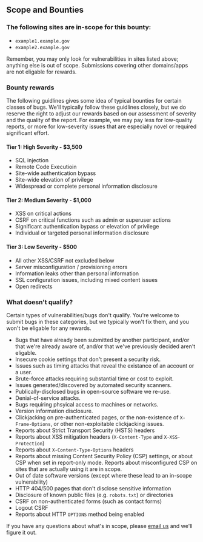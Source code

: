 ## Scope and Bounties

### The following sites are in-scope for this bounty:

- `example1.example.gov`
- `example2.example.gov`

Remember, you may only look for vulnerabilities in sites listed above; anything
else is out of scope. Submissions covering other domains/apps are not 
eligable for rewards.

### Bounty rewards

The following guidlines gives some idea of typical bounties for certain
classes of bugs. We'll typically follow these guidlines closely, but we do
reserve the right to adjust our rewards based on our assessment of severity and
the quality of the report. For example, we may pay less for low-quality reports,
or more for low-severity issues that are especially novel or required
significant effort.

#### Tier 1: High Severity - $3,500

- SQL injection
- Remote Code Executioin
- Site-wide authentication bypass
- Site-wide elevation of privilege
- Widespread or complete personal information disclosure

#### Tier 2: Medium Severity - $1,000

- XSS on critical actions
- CSRF on critical functions such as admin or superuser actions
- Significant authentication bypass or elevation of privilege
- Individual or targeted personal information disclosure

#### Tier 3: Low Severity - $500

- All other XSS/CSRF not excluded below
- Server misconfiguration / provisioning errors
- Information leaks other than personal information
- SSL configuration issues, including mixed content issues
- Open redirects

### What doesn't qualify?

Certain types of vulnerabilities/bugs don't qualify. You're welcome to submit
bugs in these categories, but we typically won't fix them, and you won't
be eligable for any rewards.

- Bugs that have already been submitted by another participant, and/or that we're already aware of, and/or that we've previously decided aren't eligable.
- Insecure cookie settings that don't present a security risk.
- Issues such as timing attacks that reveal the existance of an account or a user.
- Brute-force attacks requiring substantial time or cost to exploit.
- Issues generated/discovered by automated security scanners.
- Publically-disclosed bugs in open-source software we re-use.
- Denial-of-service attacks.
- Bugs requiring phsyical access to machines or networks.
- Version information disclosure.
- Clickjacking on pre-authenticated pages, or the non-existence of `X-Frame-Options`, or other non-exploitable clickjacking issues.
- Reports about Strict Transport Security (HSTS) headers
- Reports about XSS mitigation headers (`X-Content-Type` and `X-XSS-Protection`)
- Reports about `X-Content-Type-Options` headers
- Reports about missing Content Security Policy (CSP) settings, or about CSP when set in report-only mode. Reports about misconfigured CSP on sites that are actually using it are in scope.
- Out of date software versions (except where these lead to an in-scope vulnerability)
- HTTP 404/500 pages that don't disclose sensitive information
- Disclosure of known public files (e.g. `robots.txt`) or directories
- CSRF on non-authenticated forms (such as contact forms)
- Logout CSRF
- Reports about HTTP `OPTIONS` method being enabled

If you have any questions about what's in scope, please [email us](mailto:fixme@example.com) and we'll figure it out.
